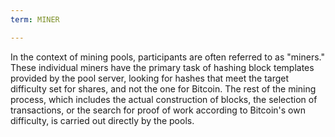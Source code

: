 ```yaml
---
term: MINER

---
```

In the context of mining pools, participants are often referred to as "miners." These individual miners have the primary task of hashing block templates provided by the pool server, looking for hashes that meet the target difficulty set for shares, and not the one for Bitcoin. The rest of the mining process, which includes the actual construction of blocks, the selection of transactions, or the search for proof of work according to Bitcoin's own difficulty, is carried out directly by the pools.